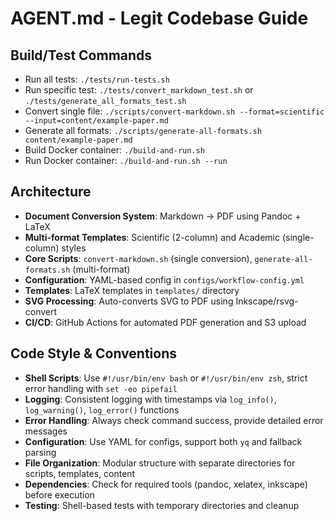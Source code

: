 # AGENT.md - Legit Codebase Guide

## Build/Test Commands
- Run all tests: `./tests/run-tests.sh`
- Run specific test: `./tests/convert_markdown_test.sh` or `./tests/generate_all_formats_test.sh`
- Convert single file: `./scripts/convert-markdown.sh --format=scientific --input=content/example-paper.md`
- Generate all formats: `./scripts/generate-all-formats.sh content/example-paper.md`
- Build Docker container: `./build-and-run.sh`
- Run Docker container: `./build-and-run.sh --run`

## Architecture
- **Document Conversion System**: Markdown → PDF using Pandoc + LaTeX
- **Multi-format Templates**: Scientific (2-column) and Academic (single-column) styles
- **Core Scripts**: `convert-markdown.sh` (single conversion), `generate-all-formats.sh` (multi-format)
- **Configuration**: YAML-based config in `configs/workflow-config.yml`
- **Templates**: LaTeX templates in `templates/` directory
- **SVG Processing**: Auto-converts SVG to PDF using Inkscape/rsvg-convert
- **CI/CD**: GitHub Actions for automated PDF generation and S3 upload

## Code Style & Conventions
- **Shell Scripts**: Use `#!/usr/bin/env bash` or `#!/usr/bin/env zsh`, strict error handling with `set -eo pipefail`
- **Logging**: Consistent logging with timestamps via `log_info()`, `log_warning()`, `log_error()` functions
- **Error Handling**: Always check command success, provide detailed error messages
- **Configuration**: Use YAML for configs, support both `yq` and fallback parsing
- **File Organization**: Modular structure with separate directories for scripts, templates, content
- **Dependencies**: Check for required tools (pandoc, xelatex, inkscape) before execution
- **Testing**: Shell-based tests with temporary directories and cleanup
